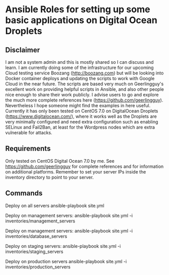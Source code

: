 # Ansible Roles for setting up some basic applications on Digital Ocean Droplets 

## Disclaimer

I am not a system admin and this is mostly shared so I can discuss and learn. I am currently doing some of the infrastructure for our upcoming Cloud testing service Boozang (http://boozang.com) but will be looking into Docker container deploys and updating the scripts to work with Google Cloud in the near future. The scripts are based very much on Geerlingguy's excellent work on providing helpful scripts in Ansible, and also other people nice enough to share their work publicly. I advise users to go and explore the much more complete references here (https://github.com/geerlingguy). Nevertheless I hope someone might find the examples in here useful. Currently it has only been tested on CentOS 7.0 on DigitalOcean Droplets (https://www.digitalocean.com/), where it works well as the Droplets are very minimally configured and need extra configuration such as enabling SELinux and Fail2Ban, at least for the Wordpress nodes which are extra vulnerable for attacks.


## Requirements
Only tested on CentOS Digital Ocean 7.0 by me. See https://github.com/geerlingguy for complete references and for information on additional platforms. 
Remember to set your server IPs inside the inventory directory to point to your server. 

## Commands

Deploy on all servers
ansible-playbook site.yml


Deploy on management servers:
ansible-playbook site.yml -i inventories/management_servers 

Deploy on management servers:
ansible-playbook site.yml -i inventories/database_servers

Deploy on staging servers:
ansible-playbook site.yml -i inventories/staging_servers 

Deploy on production servers
ansible-playbook site.yml -i inventories/production_servers